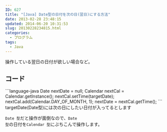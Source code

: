 ```yaml
---
ID: 627
title: "[Java] Date型の日付を次の日(翌日)にする方法"
date: 2013-02-28 23:48:15
updated: 2014-06-20 10:31:53
slug: 20130228234815.html
categories:
  - プログラム
tags:
  - Java
---
```


操作している翌日の日付が欲しい場合など。

<!--more-->
<h2>コード</h2>
```language-java
Date nextDate = null;
Calendar nextCal = Calendar.getInstance();
nextCal.setTime(targetDate);
nextCal.add(Calendar.DAY_OF_MONTH, 1);
nextDate = nextCal.getTime();
```
<span class="text-muted">targetDate(Date型)には次の日にしたい日付が入ってるとします</span>

<code>Date 型</code>だと操作が面倒なので、<code>Date 型</code>の日付を<code>Calendar 型</code>にぶちこんで操作します。
